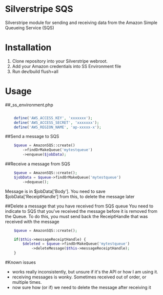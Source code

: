 # Silverstripe SQS
Silverstripe module for sending and receiving data from the Amazon Simple Queueing Service (SQS)

# Installation
1. Clone repository into your Silverstripe webroot. 
2. Add your Amazon credentials into SS Environment file
3. Run dev/build flush=all

# Usage
##_ss_environment.php
```php

	define('AWS_ACCESS_KEY', 'xxxxxxx');
	define('AWS_ACCESS_SECRET', 'xxxxxxx');
	define('AWS_REGION_NAME', 'ap-xxxxx-x');
```

##Send a message to SQS
```php
	$queue = AmazonSQS::create()
		->findOrMakeQueue('mytestqueue')
		->enqueue($jobData);
```

##Receive a message from SQS
```php
	$queue = AmazonSQS::create();
	$jobData = $queue->findOrMakeQueue('mytestqueue')
		->dequeue();

```
Message is in $jobData['Body']. You need to save $jobData['ReceiptHandle'] from this, to delete the message later

##Delete a message that you have received from SQS queue
You need to indicate to SQS that you've received the message before it is removed from the Queue. To do this, you must send back the ReceiptHandle that was received with the message
```php
	$queue = AmazonSQS::create();

	if($this->messageReceiptHandle) {
		$deleted = $queue->findOrMakeQueue('mytestqueue')
			->deleteMessage($this->messageReceiptHandle);
	}
```

#Known issues
- works really inconsistently, but unsure if it's the API or how I am using it.
- receiving messages is wonky. Sometimes received out of order, or multiple times.
- now sure how (or if) we need to delete the message after receiving it


